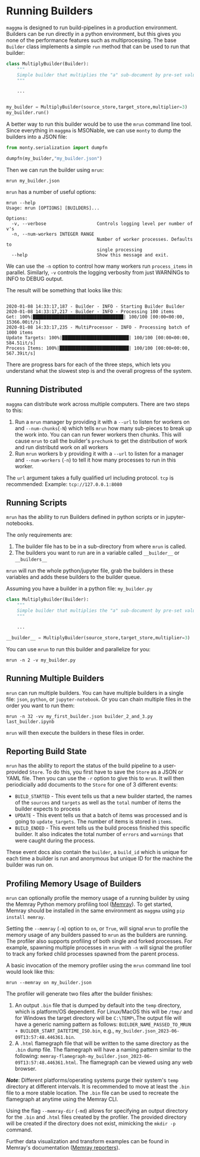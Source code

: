 # Running Builders

`maggma` is designed to run build-pipelines in a production environment. Builders can be run directly in a python environment, but this gives you none of the performance features such as multiprocessing. The base `Builder` class implements a simple `run` method that can be used to run that builder:

``` python
class MultiplyBuilder(Builder):
    """
    Simple builder that multiplies the "a" sub-document by pre-set value
    """

    ...


my_builder = MultiplyBuilder(source_store,target_store,multiplier=3)
my_builder.run()
```

A better way to run this builder would be to use the `mrun` command line tool. Since everything in `maggma` is MSONable, we can use `monty` to dump the builders into a JSON file:

``` python
from monty.serialization import dumpfn

dumpfn(my_builder,"my_builder.json")
```

Then we can run the builder using `mrun`:

``` shell
mrun my_builder.json
```

`mrun` has a number of useful options:

``` shell
mrun --help
Usage: mrun [OPTIONS] [BUILDERS]...

Options:
  -v, --verbose                   Controls logging level per number of v's
  -n, --num-workers INTEGER RANGE
                                  Number of worker processes. Defaults to
                                  single processing
  --help                          Show this message and exit.
```

We can use the `-n` option to control how many workers run `process_items` in parallel.
Similarly, `-v` controls the logging verbosity from just WARNINGs to INFO to DEBUG output.

The result will be something that looks like this:

``` shell

2020-01-08 14:33:17,187 - Builder - INFO - Starting Builder Builder
2020-01-08 14:33:17,217 - Builder - INFO - Processing 100 items
Get: 100%|██████████████████████████████████| 100/100 [00:00<00:00, 15366.00it/s]
2020-01-08 14:33:17,235 - MultiProcessor - INFO - Processing batch of 1000 items
Update Targets: 100%|█████████████████████████| 100/100 [00:00<00:00, 584.51it/s]
Process Items: 100%|██████████████████████████| 100/100 [00:00<00:00, 567.39it/s]
```

There are progress bars for each of the three steps, which lets you understand what the slowest step is and the overall progress of the system.

## Running Distributed

`maggma` can distribute work across multiple computers. There are two steps to this:

1. Run a `mrun` manager by providing it with a `--url` to listen for workers on and `--num-chunks`(`-N`) which tells `mrun` how many sub-pieces to break up the work into. You can can run fewer workers then chunks. This will cause `mrun` to call the builder's `prechunk` to get the distribution of work and run distributd work on all workers
2. Run `mrun` workers b y providing it with a `--url` to listen for a manager and `--num-workers` (`-n`) to tell it how many processes to run in this worker.

The `url` argument takes a fully qualified url including protocol. `tcp` is recommended:
Example: `tcp://127.0.0.1:8080`


## Running Scripts

`mrun` has the ability to run Builders defined in python scripts or in jupyter-notebooks.

The only requirements are:

1. The builder file has to be in a sub-directory from where `mrun` is called.
2. The builders you want to run are in a variable called `__builder__` or `__builders__`

`mrun` will run the whole python/jupyter file, grab the builders in these variables and adds these builders to the builder queue.

Assuming you have a builder in a python file: `my_builder.py`
``` python
class MultiplyBuilder(Builder):
    """
    Simple builder that multiplies the "a" sub-document by pre-set value
    """

    ...

__builder__ = MultiplyBuilder(source_store,target_store,multiplier=3)
```

You can use `mrun` to run this builder and parallelize for you:
``` shell
mrun -n 2 -v my_builder.py
```


## Running Multiple Builders

`mrun` can run multiple builders. You can have multiple builders in a single file: `json`, `python`, or `jupyter-notebook`. Or you can chain multiple files in the order you want to run them:
``` shell
mrun -n 32 -vv my_first_builder.json builder_2_and_3.py last_builder.ipynb
```

`mrun` will then execute the builders in these files in order.


## Reporting Build State

`mrun` has the ability to report the status of the build pipeline to a user-provided `Store`. To do this, you first have to save the `Store` as a JSON or YAML file. Then you can use the `-r` option to give this to `mrun`. It will then periodicially add documents to the `Store` for one of 3 different events:

* `BUILD_STARTED` - This event tells us that a new builder started, the names of the `sources` and `targets` as well as the `total` number of items the builder expects to process
* `UPDATE` - This event tells us that a batch of items was processed and is going to `update_targets`. The number of items is stored in `items`.
* `BUILD_ENDED` - This event tells us the build process finished this specific builder. It also indicates the total number of `errors` and `warnings` that were caught during the process.

These event docs also contain the `builder`, a `build_id` which is unique for each time a builder is run and anonymous but unique ID for the machine the builder was run on.


## Profiling Memory Usage of Builders

`mrun` can optionally profile the memory usage of a running builder by using the Memray Python memory profiling tool ([Memray](https://github.com/bloomberg/memray)). To get started, Memray should be installed in the same environment as `maggma` using `pip install memray`.

Setting the `--memray` (`-m`) option to `on`, or `True`, will signal `mrun` to profile the memory usage of any builders passed to `mrun` as the builders are running. The profiler also supports profiling of both single and forked processes. For example, spawning multiple processes in `mrun` with `-n` will signal the profiler to track any forked child processes spawned from the parent process.

A basic invocation of the memory profiler using the `mrun` command line tool would look like this:
``` shell
mrun --memray on my_builder.json
```

The profiler will generate two files after the builder finishes:
1. An output `.bin` file that is dumped by default into the `temp` directory, which is platform/OS dependent. For Linux/MacOS this will be `/tmp/` and for Windows the target directory will be `C:\TEMP\`.The output file will have a generic naming pattern as follows: `BUILDER_NAME_PASSED_TO_MRUN + BUILDER_START_DATETIME_ISO.bin`, e.g., `my_builder.json_2023-06-09T13:57:48.446361.bin`.
2. A `.html` flamegraph file that will be written to the same directory as the `.bin` dump file. The flamegraph will have a naming pattern similar to the following: `memray-flamegraph-my_builder.json_2023-06-09T13:57:48.446361.html`. The flamegraph can be viewed using any web browser.

***Note***: Different platforms/operating systems purge their system's `temp` directory at different intervals. It is recommended to move at least the `.bin` file to a more stable location. The `.bin` file can be used to recreate the flamegraph at anytime using the Memray CLI.

Using the flag `--memray-dir` (`-md`) allows for specifying an output directory for the `.bin` and `.html` files created by the profiler. The provided directory will be created if the directory does not exist, mimicking the `mkdir -p` command.

Further data visualization and transform examples can be found in Memray's documentation ([Memray reporters](https://bloomberg.github.io/memray/live.html)).
